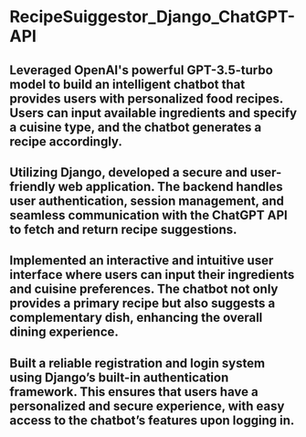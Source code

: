 # RecipeSuiggestor_Django_ChatGPT-API
## Leveraged OpenAI's powerful GPT-3.5-turbo model to build an intelligent chatbot that provides users with personalized food recipes. Users can input available ingredients and specify a cuisine type, and the chatbot generates a recipe accordingly.
## Utilizing Django, developed a secure and user-friendly web application. The backend handles user authentication, session management, and seamless communication with the ChatGPT API to fetch and return recipe suggestions.
## Implemented an interactive and intuitive user interface where users can input their ingredients and cuisine preferences. The chatbot not only provides a primary recipe but also suggests a complementary dish, enhancing the overall dining experience.
## Built a reliable registration and login system using Django’s built-in authentication framework. This ensures that users have a personalized and secure experience, with easy access to the chatbot’s features upon logging in.
